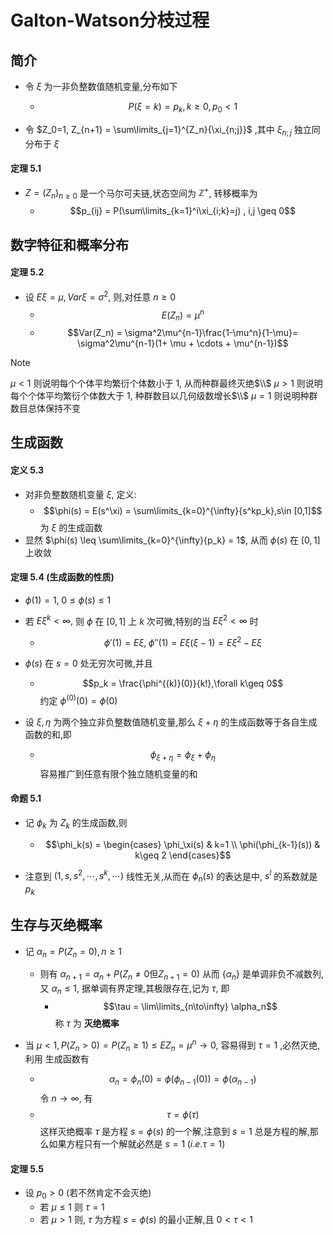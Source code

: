 # Galton-Watson分枝过程

## 简介

- 令 $\xi$ 为一非负整数值随机变量,分布如下
    - $$P(\xi = k) = p_k, k \geq 0,p_0 < 1$$

- 令 $Z_0=1, Z_{n+1} = \sum\limits_{j=1}^{Z_n}{\xi_{n;j}}$ ,其中 $\xi_{n;j}$ 独立同分布于 $\xi$

#### 定理 5.1 
- $Z = (Z_n)_{n \geq 0}$ 是一个马尔可夫链,状态空间为 $\mathbb{Z}^+$, 转移概率为
    - $$p_{ij} = P(\sum\limits_{k=1}^i\xi_{i;k}=j) , i,j \geq 0$$

## 数字特征和概率分布

#### 定理 5.2 
- 设 $E\xi = \mu, Var\xi = \sigma^2,$ 则,对任意 $n \geq 0$
    - $$E(Z_n) = \mu^n$$
    - $$Var(Z_n) = \sigma^2\mu^{n-1}\frac{1-\mu^n}{1-\mu}= \sigma^2\mu^{n-1}(1+ \mu + \cdots + \mu^{n-1})$$

> [!NOTE]
> $\mu<1$ 则说明每个个体平均繁衍个体数小于 1, 从而种群最终灭绝$\\$
> $\mu>1$ 则说明每个个体平均繁衍个体数大于 1, 种群数目以几何级数增长$\\$
> $\mu=1$ 则说明种群数目总体保持不变

## 生成函数

#### 定义 5.3 
- 对非负整数随机变量 $\xi$, 定义: 
    - $$\phi(s) = E(s^\xi) = \sum\limits_{k=0}^{\infty}{s^kp_k},s\in [0,1]$$
    为 $\xi$ 的生成函数
- 显然 $\phi(s) \leq \sum\limits_{k=0}^{\infty}{p_k} = 1$, 从而 $\phi(s)$ 在 $[0,1]$ 上收敛

#### 定理 5.4  (生成函数的性质) 
- $\phi(1) = 1,\; 0\leq \phi(s)\leq 1$
- 若 $E\xi^k <\infty,$ 则 $\phi$ 在 $[0,1]$ 上 $k$ 次可微,特别的当 $E\xi^2 < \infty$ 时
    - $$\phi'(1) = E\xi,\; \phi''(1) = E\xi(\xi-1)=E\xi^2 - E\xi$$
- $\phi(s)$ 在 $s=0$ 处无穷次可微,并且
    - $$p_k = \frac{\phi^{(k)}(0)}{k!},\forall k\geq 0$$
    约定 $\phi^{(0)}(0)=\phi(0)$

- 设 $\xi,\eta$ 为两个独立非负整数值随机变量,那么 $\xi+\eta$ 的生成函数等于各自生成函数的和,即
    - $$\phi_{\xi+\eta} = \phi_\xi+\phi_\eta$$
    容易推广到任意有限个独立随机变量的和

#### 命题 5.1 
- 记 $\phi_k$ 为 $Z_k$ 的生成函数,则
    - $$\phi_k(s) = \begin{cases} \phi_\xi(s) & k=1 \\ \phi(\phi_{k-1}(s)) & k\geq 2 \end{cases}$$

- 注意到 $(1,s,s^2,\cdots,s^k,\cdots)$ 线性无关,从而在 $\phi_n(s)$ 的表达是中, $s^l$ 的系数就是 $p_k$

## 生存与灭绝概率

- 记 $\alpha_n = P(Z_n = 0 ),n\geq 1$
    - 则有 $\alpha_{n+1} = \alpha_n + P(Z_n \neq 0 \text{但} Z_{n+1} = 0)$
    从而 $\{\alpha_n\}$ 是单调非负不减数列,又 $\alpha_n\leq 1$, 据单调有界定理,其极限存在,记为 $\tau$, 即
        - $$\tau = \lim\limits_{n\to\infty} \alpha_n$$
    称 $\tau$ 为 **灭绝概率**

- 当 $\mu<1,P(Z_n>0) = P(Z_n\geq 1) \leq EZ_n = \mu^n\to 0$, 容易得到 $\tau = 1$ ,必然灭绝,利用 生成函数有
    - $$\alpha_n = \phi_n(0)=\phi(\phi_{n-1}(0))=\phi(\alpha_{n-1})$$
    令 $n\to\infty$, 有 
    - $$\tau = \phi(\tau)$$
    这样灭绝概率 $\tau$ 是方程 $s = \phi(s)$ 的一个解,注意到 $s=1$ 总是方程的解,那么如果方程只有一个解就必然是 $s=1\;(i.e.\tau = 1)$


#### 定理 5.5 
- 设 $p_0>0$ (若不然肯定不会灭绝)
    - 若 $\mu\leq 1$ 则 $\tau =1$
    - 若 $\mu > 1$ 则, $\tau$ 为方程 $s=\phi(s)$ 的最小正解,且 $0<\tau<1$

